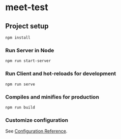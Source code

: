 # meet-test

## Project setup
```
npm install
```
### Run Server in Node
```
npm run start-server
```

### Run Client and hot-reloads for development
```
npm run serve
```

### Compiles and minifies for production
```
npm run build
```

### Customize configuration
See [Configuration Reference](https://cli.vuejs.org/config/).
